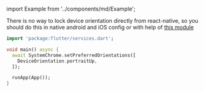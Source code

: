 import Example from '../components/md/Example';

<Example reactnative>

There is no way to lock device orientation directly from react-native, so you should do this in native android and iOS config or with help of [this module](https://github.com/yamill/react-native-orientation)

</Example>

<Example flutter>

```dart
import 'package:flutter/services.dart';

void main() async {
  await SystemChrome.setPreferredOrientations([
    DeviceOrientation.portraitUp,
  ]);

  runApp(App());
}
```

</Example>
